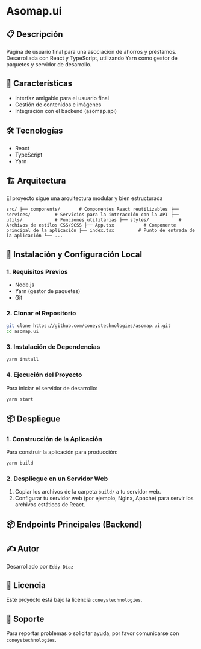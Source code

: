 # Asomap.ui

## 📋 Descripción

Página de usuario final para una asociación de ahorros y préstamos. Desarrollada con React y TypeScript, utilizando Yarn como gestor de paquetes y servidor de desarrollo.

## 🚀 Características

* Interfaz amigable para el usuario final
* Gestión de contenidos e imágenes
* Integración con el backend (asomap.api)

## 🛠️ Tecnologías

* React
* TypeScript
* Yarn

## 🏗️ Arquitectura

El proyecto sigue una arquitectura modular y bien estructurada

``
src/
├── components/       # Componentes React reutilizables
├── services/         # Servicios para la interacción con la API
├── utils/            # Funciones utilitarias
├── styles/           # Archivos de estilos CSS/SCSS
├── App.tsx           # Componente principal de la aplicación
├── index.tsx         # Punto de entrada de la aplicación
└── ...
``

## 🔧 Instalación y Configuración Local

### 1. Requisitos Previos

* Node.js
* Yarn (gestor de paquetes)
* Git

### 2. Clonar el Repositorio

```bash
git clone https://github.com/coneystechnologies/asomap.ui.git
cd asomap.ui
```

### 3. Instalación de Dependencias

```bash
yarn install
```

### 4. Ejecución del Proyecto

Para iniciar el servidor de desarrollo:

```bash
yarn start
```

## 📦 Despliegue

### 1. Construcción de la Aplicación

Para construir la aplicación para producción:

```bash
yarn build
```

### 2. Despliegue en un Servidor Web

1. Copiar los archivos de la carpeta `build/` a tu servidor web.
2. Configurar tu servidor web (por ejemplo, Nginx, Apache) para servir los archivos estáticos de React.

## 📦 Endpoints Principales (Backend)

## ✍️ Autor

Desarrollado por `Eddy Díaz`

## 📄 Licencia

Este proyecto está bajo la licencia `coneystechnologies`.

## 🤝 Soporte

Para reportar problemas o solicitar ayuda, por favor comunicarse con `coneystechnologies`.
